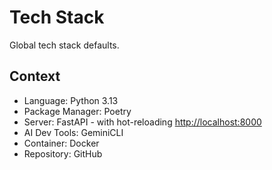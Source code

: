 # Tech Stack

Global tech stack defaults.

## Context

- Language: Python 3.13
- Package Manager: Poetry
- Server: FastAPI - with hot-reloading [http://localhost:8000](http://localhost:8000)
- AI Dev Tools: GeminiCLI
- Container: Docker
- Repository: GitHub
